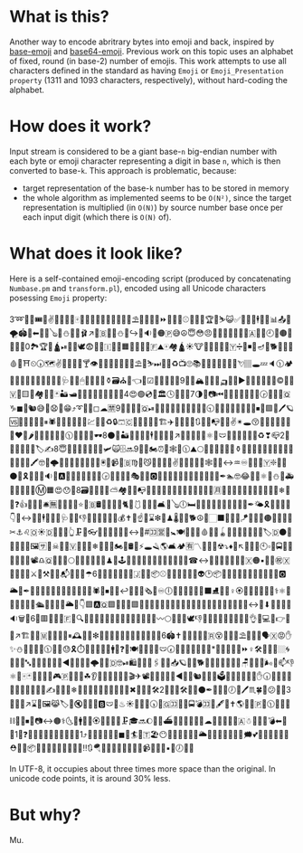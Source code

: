 What is this?
=============

Another way to encode abritrary bytes into emoji and back, inspired by [base-emoji](https://github.com/pfrazee/base-emoji) and [base64-emoji](https://github.com/watson/base64-emoji). Previous work on this topic uses an alphabet of fixed, round (in base-2) number of emojis. This work attempts to use all characters defined in the standard as having `Emoji` or `Emoji_Presentation property` (1311 and 1093 characters, respectively), without hard-coding the alphabet.

How does it work?
=================

Input stream is considered to be a giant base-`n` big-endian number with each byte or emoji character representing a digit in base `n`, which is then converted to base-`k`. This approach is problematic, because:

 * target representation of the base-`k` number has to be stored in memory
 * the whole algorithm as implemented seems to be `O(N²)`, since the target representation is multiplied (in `O(N)`) by source number base once per each input digit (which there is `O(N)` of).

What does it look like?
=======================

Here is a self-contained emoji-encoding script (produced by concatenating `Numbase.pm` and `transform.pl`), encoded using all Unicode characters posessing `Emoji` property:

3➿🎥🦧🎟🎡✌💭💞😿🦉🀄🛶🔭💥🔪👕🦨🔼🤬🥃📿⛱🦠🎆🔨➖⏩♉🧄💦⚾🍷🦏🍏🏆🐍⛷😺✅🔲🐢💆🕴📼🕌📊📤🎉🌪🏟🧄⬅🐨♌🪕🤱⛄🎉🌈🩰↗🎣🇧🦗🤧⛄🐲↪🙍🔉🚣🟠🇵😅☮😇😳😠👲🥯📴❕⛺🤵🎥🇦🥧🚾🕘🧫🟤📰🔔💐💭0🏞🏆🐒🛕⏯💽🐆🕊😨🚡🦼🇮💩💂🟧🦳🥼🌞🌒🇫⛰🀄🏘🛕☀🐮🤼🔭🌿❔🚦🇾➗🐍◾🐶🪔🤥🐕🚩🈚🤕🩸🔎⛩⏲🕠🗺✌🚠😖🤒🐶🍸👁🍄🥂🐶🚅🚬✊🎥⛱🦅⛷⏭🧶🐓♻📺🙄📚🙍🥍🐰🎿📄🌚🏣💘🏽🕳💤🔈🕦🏕🦐💄😅🔛🎣🆒🥉🐆🧇🤰🩺😕👄🖱🐂🐚🧀🚗⚱🗃⛪💼👈🥖☑👨🎱👏🚰👰9🏇🎻🏔🐚🎠♎🛺📯🤎▶🥎💵🔤🌵🌮💽©🥥📔🇻🦪🟨🧓🏘🌹👳🃏🏜🛥🏃🏇🔵😤😧🐯👛🌷🍼4😍🟢💿🦆🏛🕓🦼😢💚7🌗🦦📷⏮🌛🐶🦑🌛🦠🤪🥵🕞🍩😒🦠🇶♑◼💾🐿😅🧵😧🤳😁⤴➰🍶🧡◻☁🈲9💾🔟🔯🌿🇶⏯🍍🦱🛫🆑🈚🦂🗻🥿🔢😪🕤😻🔀🛄🖖🈸💔💨😎⏹🍑🟪🔵🖊🪐🆚📌🤝🧀🏹🍅⏸🕷🧤🌹📅🖤🏹📔💹🐺🦄♻🔒🩳🇨🔖🉑🧳🔦🧤🏗✈🧑📶🏅💪🔃😏📶📭🧘🐮✌✴🕳😚📿🔮🥱🧭💬🚡🔨♥🍍🌶🔺🤟👘🔻😆🦘🕦🧴💥🤘🎵🕶8⚫🔭🏜🚎😊🔽🚟🕴🥵🎪🧇💟↗🥂💎🍛🏅💡⚛🍺🩲♊💋🦾🦐🦡😠♻❣📪2👑👭🔼🦱💂🥊🏷✍8😇🦶🐲🥗📏🦛📒😤🛩🙀🗄🔜9🌸😚🏍⏰🗼🕸🎸🕦⛰🌕💂🎩✅♒🍵💪⚱🦾🌽🧠🦌🗻🦿🦰🦮🌔🧩👠⛎💫👒🖍🤓🚱🌩🐘💎📝🆒👤🦆🐩💺🖲📅📹🧭🇧♍🌆😼🈴💸🍵🔏✌🆑👣🚸🌲🤿🕸🔹🧕↔♒♾🏦🍓💩🇾❇🛃😍⚫🏓🎗🦡🦡🆙🔉🐮🅰🥅🧖🔖📿➖🏓🤮🕞👳😏🤦😶🎭🧮🥶🅾👣🧇💎⏬💋📁😅🧡😘🥦🥻😾✒🏊🤓😂🍂🤨⚛👖⛄🔡🚑😦🧞🦊😲🔽Ⓜ🟧😍😯🥂8🗃🍣🌽🐤🧪⛅🏘📂🍘📭💄🥇⛎💋😹📸🏅🌒🐾🦁🛄🧆🦊🈷🥝🤞🔟🔲🍎🙅🎉🔞🚅🗾🦋❄🚀😥❓👍🥚🦌😞🛎🈚🎴🤺🦨📶⭐🏬🇧🛢🍑🐬🚁💩🐈🍘🩱🎒📣🔗🛋🙆🪕🕕🛏🍮🦐💵🦓🔦🐛🍏🍢💨💒✒🌤🎗🧰🥟🎴🉐👇😨↔💬🐙🕴🚰⏫🦺🩺🐻🦻👎🥟🕋🤟🗿🏀🕺💰✝🐛☝💇⌛❇🧘♟🌡🖤🍝🐕☮🐙🏻⬛🦕🤸🍧🪁🔺🐒😸🟤📵🐫🧿🏢✂⚓♌🇴☀🇩🎣🧩💥👆🗜🍠👓⛹🌂🔶🦒😮🛬↔🧺#🈁🈺🦇🚼🍽🦚🏧📘🩸🍊🤳🪀🥋💞🛴🦰😗🍩🦯🏷🇩⚫🎿🦻🤿🈚💨🖼🈂🎡☠🥍🤥🇻👳🦎📴❄🛄🥩🥓🏍🛑🛢🐙⚡🕳🪒🌎🛋🏕🈶〽💺🍝💁☢⤵♦🐴↖🏹😦🐯🕙▫🤪🚍🛀🎡🍰😶👔🌹📽♎🇶🚛🧼😗🌕❕🤫🌖🍢💴💍♟🔼🕹⬇🏽📼😃🔪💑🚤🌋💃🐤🍺🍙☎↔📵😶😴🍓🔯🦧🧿🇽🟠▪🖤📼㊗🇽🐜🦪🤎🗻⚔🤼⚒🍱🔂📬🥿🏏🤮☂6🐆🚎👿🆒🥩😻🌞🇯🎌🤽📦⚾😅🐁🙎🐜🥒♌👽🕑📦🍩🍻🥏🔞👵🥃📑🤨😅🦢👱🅾🌥🍧✒🖖🤎📜🍈💟👄🎸🐉🔐🦎🐼🚢🕷🧣⏹🥳🐙↩🥏🍮👻🗞🚐♾🕕🧕😂🤓🦐🌸🐚⬛⛸💬🦽♀🏵🙈🥣🦛🙂😠🧫⚕⚛🌻♒🧒👑🕺👝🛳🥗🚵🌵✨🌥🙍👇🟩🅰🇶🟩🧿🌬🏿🟪🤸🚯😘🎂🎠👱🤒😆🏮🧧🚱🚂👞🔏🚞👑🍢🧧👄🎈🧼↔📡⬇🍥📸💎🚄🔉🗑🚓6🍊🟥🚨🔛🥈🇫🥑🔍🧇💎🐝🦵🧶🏀📴💈♐👷⛺🍶🌙💘〰🌕🏤🥶🎹🕊👎🎐🍑🛄🐩🤡🍐🧴🦑➗👌🚚💻🏈👉🦏🤝↗🏗🌄🍋🇲🚕🥖🦉🔻⏸🕰🤧🧵❇🖤🥙📲📛🙁👰🌮👱🧵🍦🕋📙6🏟✝📩📓🥻🍟👚🇷😵🧁🦮🎲⛱🍚🐴🥂🗣🇽😡✋✨⛄👄⛽🍰🥡🕦🍵🦂😓🎗⏱🍄🍈🔨🦸🥏🚹♏❓🧒🍽💸🧩📏🐆🩲🕢🦈👶🦪🦁➖🦁🔜*🦜🦂🦩🍧🐪⏩♀🛠🧠🦮🦔🏼🌀🍘📓🌳🔤🥚😻🤙🤔🥤🤠◀🌸🐡👻🚖🌩🥢👋🇩🤓⏯🛍🥞🧟♊🖇🔔🈺📥🪐🥖🤑🐕📡🗼🔼🧃🥂🧹💋🪑👳🔚♍🌬🤿📫👎⚛🎾🀄🃏➰🆑👠⛺🎮🇵🎩🦶😽☘👂🚶🌁😜🌂🐮🤼🎬✈📽🌃📧🥀🧔🗽◀🧑📅🐿🍟🥭🧗🗳🎯🈴🙍💠🔄🦰✋🕡🎶🔗🎳🤛🌉🚣🔩🔷🤾📯🦃✍🚒🧳🔤❄🐆📳📄😪🌄🌛🏣🐤🐷🕌✖🍟🚈🥼🛠2🦈🎽🧃🛠🍳🧍⚫✒🤪📏🚎🕖🐞🖊♏🍀🐚😕🎋🤟3🌾🏦💲↗⌛🥒🖼😹🏷🧤🔇🖖🖖🍵🅱🩲🧱♨☀💖🦲🐲🕠📩🇬🈁🧒🤸🚍💣🈁🌽🖋🤒✝🌎🤍🍑🇵🐢🕦🥜👜🔷⛓🎺👹⏹📐📷↔🟤⚕🌜🌺🚹😻💶🏵💓🚝🍺🗾🗜🎓🔜🌔📅🥚⛴🍍🥛🤧🎄🚣😱☁🍉😗🦪🌖🐱🇦☃🦆🍬🔖💣⬅🚚🔳1🍰❓🐥🌓🙁🚟👢🌖🙈👠🎰💉1⤴🤷🥁📆💈🍫👕◼📔🏄🌅🇹🏖😶💜🥤🎻🌵⛎🙌🌥🐅🚝🍪🔜🥀💊📏🗯💕🐀🚃🙁🍗♉🙇⛑🧢🗿📦🔩🎑🍓🧒📼🚛🏓🌐🗿‼🔃🪂🤴🥳➕🦂🐅⛹💀🦦📹🚥📛🦇▪🌃🕖💈🔸

In UTF-8, it occupies about three times more space than the original. In unicode code points, it is around 30% less.

But why?
========

Mu.
